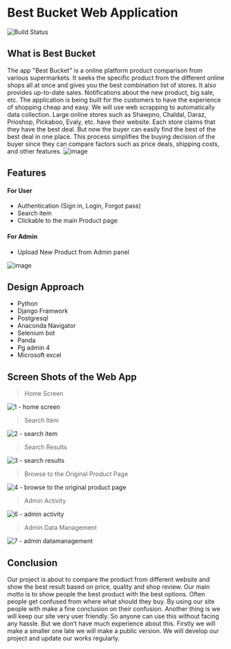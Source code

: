 # Best Bucket Web Application
![Build Status](https://travis-ci.org/joemccann/dillinger.svg?branch=master)

## What is Best Bucket

The app "Best Bucket" is a online platform product comparison from various supermarkets. It seeks the specific product from the different online shops all at once and gives you the best combination list of stores. It also provides up-to-date sales. Notifications about the new product, big sale, etc. The application is being built for the customers to have the experience of shopping cheap and easy. We will use web scrapping to automatically data collection. Large online stores such as Shawpno, Chaldal, Daraz, Prioshop, Pickaboo, Evaly, etc. have their website. Each store claims that they have the best deal. But now the buyer can easily find the best of the best deal in one place. This process simplifies the buying decision of the buyer since they can compare factors such as price deals, shipping costs, and other features. 
![image](https://user-images.githubusercontent.com/30392912/118420726-6e56a100-b6e1-11eb-8d67-85b2590cbad3.png)
## Features

#### For User
* Authentication (Sign in, Login, Forgot pass)
* Search item
* Clickable to the main Product page

#### For Admin
* Upload New Product from Admin panel

![image](https://user-images.githubusercontent.com/30392912/118420726-6e56a100-b6e1-11eb-8d67-85b2590cbad3.png)

## Design Approach
* Python
* Django Framwork
* Postgresql
* Anaconda Navigator 
* Selenium bot 
* Panda 
* Pg admin 4 
* Microsoft excel

## Screen Shots of the Web App

> Home Screen

![1 - home screen](https://user-images.githubusercontent.com/30392912/150983372-36f17c19-4ea9-4b91-8122-6b614d9a5b96.png)


> Search Item

![2 - search item](https://user-images.githubusercontent.com/30392912/150983382-d24f58d6-4bed-471d-a8f2-1a32e792d28a.png)


> Search Results

![3 - search results](https://user-images.githubusercontent.com/30392912/150983390-654dd85d-d7a2-4baa-b029-e0e5a8c3b7b9.png)


> Browse to the Original Product Page

![4 - browse to the original product page](https://user-images.githubusercontent.com/30392912/150983398-253533b9-3c03-4f86-8fc1-c674059ecc76.png)

> Admin Activity

![6 - admin activity](https://user-images.githubusercontent.com/30392912/150983356-0fdfcc1d-5c51-4305-b964-84d2bfd87716.png)


> Admin Data Management

![7 - admin datamanagement](https://user-images.githubusercontent.com/30392912/150983340-50b72823-e857-46ea-a349-81d7332daa3c.png)



## Conclusion

Our project is about to compare the product from different website and show the best result based on price, quality and shop review. Our main motto is to show people the best product with the best options. Often people get confused from where what should they buy. By using our site people with make a fine conclusion on their confusion. Another thing is we will keep our site very user friendly. So anyone can use this without facing any hassle. But we don’t have much experience about this. Firstly we will make a smaller one late we will make a public version. We will develop our project and update our works regularly. 
